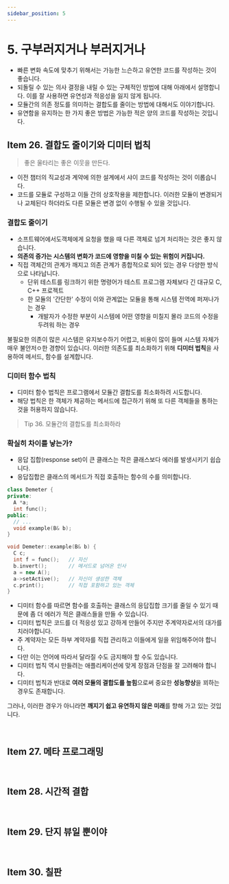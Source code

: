 ```yaml
---
sidebar_position: 5
---
```


# 5. 구부러지거나 부러지거나

- 빠른 변화 속도에 맞추기 위해서는 가능한 느슨하고 유연한 코드를 작성하는 것이 좋습니다.
- 되돌릴 수 있는 의사 결정을 내릴 수 있는 구체적인 방법에 대해 아래에서 설명합니다. 이를 잘 사용하면 유연성과 적응성을 잃지 않게 됩니다.
- 모듈간의 의존 정도를 의미하는 결합도를 줄이는 방법에 대해서도 이야기합니다.
- 유연함을 유지하는 한 가지 좋은 방법은 가능한 적은 양의 코드를 작성하는 것입니다.

## Item 26. 결합도 줄이기와 디미터 법칙

> 좋은 울타리는 좋은 이웃을 만든다.

- 이전 챕터의 직교성과 계약에 의한 설계에서 샤이 코드를 작성하는 것이 이롭습니다.
- 코드를 모듈로 구성하고 이들 간의 상호작용을 제한합니다. 이러한 모듈이 변경되거나 교체된다 하더라도 다른 모듈은 변경 없이 수행될 수 있을 것입니다.

### 결합도 줄이기

- 소프트웨어에서도객체에게 요청을 했을 때 다른 객체로 넘겨 처리하는 것은 좋지 않습니다.
- **의존의 증가는 시스템의 변화가 코드에 영향을 미칠 수 있는 위험이 커집니다.**
- 직접 객체간의 관계가 깨지고 의존 관계가 종합적으로 되어 있는 경우 다양한 방식으로 나타납니다.
  - 단위 테스트를 링크하기 위한 명령어가 테스트 프로그램 자체보다 긴 대규모 C, C++ 프로젝트
  - 한 모듈의 '간단한' 수정이 이와 관계없는 모듈을 통해 시스템 전역에 퍼져나가는 경우
    - 개발자가 수정한 부분이 시스템에 어떤 영향을 미칠지 몰라 코드의 수정을 두려워 하는 경우

불필요한 의존이 많은 시스템은 유지보수하기 어렵고, 비용이 많이 들며 시스템 자체가 매우 불안저ㅇ한 경향이 있습니다. 이러한 의존도를 최소화하기 위해 **디미터 법칙**을 사용하여 메서드, 함수를 설계합니다.

### 디미터 함수 법칙

- 디미터 함수 법칙은 프로그램에서 모듈간 결합도를 최소화하려 시도합니다.
- 해당 법칙은 한 객체가 제공하는 메서드에 접근하기 위해 또 다른 객체들을 통하는 것을 허용하지 않습니다.

> Tip 36. 모듈간의 결합도를 최소화하라

### 확실히 차이를 낳는가?

- 응답 집합(response set)이 큰 클래스는 작은 클래스보다 에러를 발생시키기 쉽습니다.
- 응답집합은 클래스의 메서드가 직접 호출하는 함수의 수를 의미합니다.

```c++
class Demeter {
private:
  A *a;
  int func();
public:
  // ...
  void example(B& b);
}

void Demeter::example(B& b) {
  C c;
  int f = func();   // 자신
  b.invert();       // 메서드로 넘어온 인사
  a = new A();
  a->setActive();   // 자신이 생성한 객체
  c.print();        // 직접 포함하고 있는 객체
}
```

- 디미터 함수를 따르면 함수를 호출하는 클래스의 응답집합 크기를 줄일 수 있기 때문에 좀 더 에러가 적은 클래스들을 만들 수 있습니다.
- 디미터 법칙은 코드를 더 적응성 있고 강하게 만들어 주지만 주계약자로서의 대가를 치러야합니다.
- 주 계약자는 모든 하부 계약자를 직접 관리하고 이들에게 일을 위임해주어야 합니다.
- 다만 이는 언어에 따라서 달라질 수도 금지해야 할 수도 있습니다.
- 디미터 법칙 역시 만들려는 애플리케이션에 맞게 장점과 단점을 잘 고려해야 합니다.
- 디미터 법칙과 반대로 **여러 모듈의 결합도를 높힘**으로써 중요한 **성능향상**을 꾀하는 경우도 존재합니다.

그러나, 이러한 경우가 아니라면 **깨지기 쉽고 유연하지 않은 미래**를 향해 가고 있는 것입니다.

<br/>

## Item 27. 메타 프로그래밍

<br/>

## Item 28. 시간적 결합

<br/>

## Item 29. 단지 뷰일 뿐이야

<br/>

## Item 30. 칠판